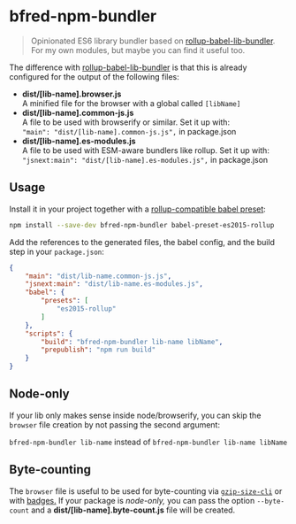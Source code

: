 # bfred-npm-bundler 

> Opinionated ES6 library bundler based on [rollup-babel-lib-bundler](https://github.com/frostney/rollup-babel-lib-bundler). For my own modules, but maybe you can find it useful too.

The difference with [rollup-babel-lib-bundler](https://github.com/frostney/rollup-babel-lib-bundler) is that this is already configured for the output of the following files:

* **dist/[lib-name].browser.js**  
	A minified file for the browser with a global called `[libName]`
* **dist/[lib-name].common-js.js**  
	A file to be used with browserify or similar. Set it up with:  
	`"main": "dist/[lib-name].common-js.js",` in package.json
* **dist/[lib-name].es-modules.js**  
	A file to be used with ESM-aware bundlers like rollup. Set it up with:  
	`"jsnext:main": "dist/[lib-name].es-modules.js",` in package.json

## Usage

Install it in your project together with a [rollup-compatible babel preset](https://github.com/rollup/rollup-plugin-babel#configuring-babel):

```sh
npm install --save-dev bfred-npm-bundler babel-preset-es2015-rollup
```

Add the references to the generated files, the babel config, and the build step in your `package.json`:

```json
{
	"main": "dist/lib-name.common-js.js",
	"jsnext:main": "dist/lib-name.es-modules.js",
	"babel": {
		"presets": [
			"es2015-rollup"
		]
	},
	"scripts": {
		"build": "bfred-npm-bundler lib-name libName",
		"prepublish": "npm run build"
	}
}
```

## Node-only

If your lib only makes sense inside node/browserify, you can skip the `browser` file creation by not passing the second argument:

`bfred-npm-bundler lib-name` instead of `bfred-npm-bundler lib-name libName`

## Byte-counting

The `browser` file is useful to be used for byte-counting via [`gzip-size-cli`](https://github.com/sindresorhus/gzip-size-cli) or with [badges.](https://github.com/exogen/badge-matrix#file-size-badges-for-any-file-on-github-or-npm) If your package is _node-only,_ you can pass the option `--byte-count` and a **dist/[lib-name].byte-count.js** file will be created.